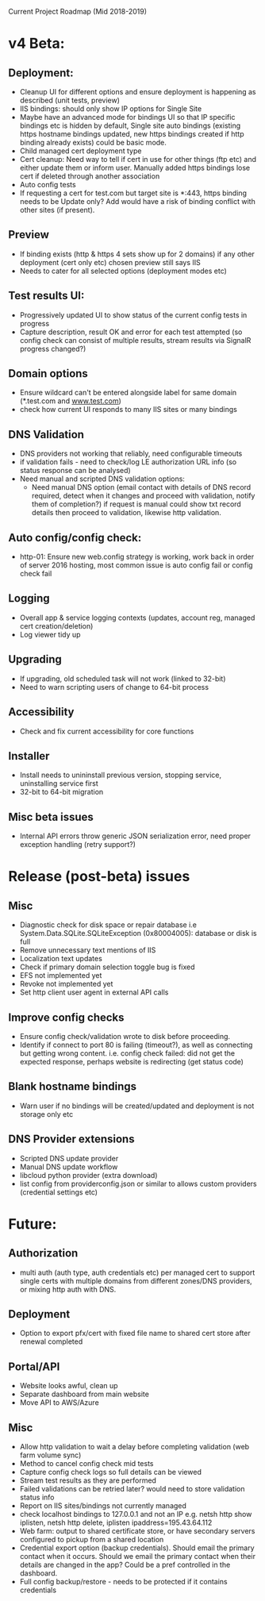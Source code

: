 Current Project Roadmap (Mid 2018-2019)

# v4 Beta:

## Deployment:

* Cleanup UI for different options and ensure deployment is happening as described (unit tests, preview)
* IIS bindings: should only show IP options for Single Site 
* Maybe have an advanced mode for bindings UI so that IP specific bindings etc is hidden by default, Single site auto bindings (existing https hostname bindings updated, new https bindings created if http binding already exists) could be basic mode.
* Child managed cert deployment type
* Cert cleanup: Need way to tell if cert in use for other things (ftp etc) and either update them or inform user. Manually added https bindings lose cert if deleted through another association 
* Auto config tests
* If requesting a cert for test.com but target site is *:443, https binding needs to be Update only? Add would have a risk of binding conflict with other sites (if present).

## Preview
* If binding exists (http & https 4 sets show up for 2 domains)
if any other deployment (cert only etc) chosen preview still says IIS
* Needs to cater for all selected options (deployment modes etc)

## Test results UI:
* Progressively updated UI to show status of the current config tests in progress
* Capture description, result OK and error for each test attempted (so config check can consist of multiple results, stream results via SignalR progress changed?)

## Domain options
* Ensure wildcard can't be entered alongside label for same domain (*.test.com and www.test.com)
* check how current UI responds to many IIS sites or many bindings

## DNS Validation
* DNS providers not working that reliably, need configurable timeouts
* if validation fails - need to check/log LE authorization URL info (so status response can be analysed)
* Need manual and scripted DNS validation options:
    * Need manual DNS option (email contact with details of DNS record required, detect when it changes and proceed with validation, notify them of completion?) if request is manual could show txt record details then proceed to validation, likewise http validation.

## Auto config/config check:
* http-01: Ensure new web.config strategy is working, work back in order of server 2016 hosting, most common issue is auto config fail or config check fail 

## Logging
* Overall app & service logging contexts (updates, account reg, managed cert creation/deletion)
* Log viewer tidy up

## Upgrading
* If upgrading, old scheduled task will not work (linked to 32-bit)
* Need to warn scripting users of change to 64-bit process

## Accessibility
* Check and fix current accessibility for core functions

## Installer
* Install needs to unininstall previous version, stopping service, uninstalling service first
* 32-bit to 64-bit migration

## Misc beta issues
* Internal API errors throw generic JSON serialization error, need proper exception handling (retry support?)

# Release (post-beta) issues

## Misc
* Diagnostic check for disk space or repair database i.e System.Data.SQLite.SQLiteException (0x80004005): database or disk is full
* Remove unnecessary text mentions of IIS
* Localization text updates
* Check if primary domain selection toggle bug is fixed
* EFS not implemented yet
* Revoke not implemented yet
* Set http client user agent in external API calls

## Improve config checks
* Ensure config check/validation wrote to disk before proceeding.
* Identify if connect to port 80 is failing (timeout?), as well as connecting but getting wrong content. i.e. config check failed: did not get the expected response, perhaps website is redirecting (get status code)

## Blank hostname bindings

* Warn user if no bindings will be created/updated and deployment is not storage only etc

## DNS Provider extensions
* Scripted DNS update provider
* Manual DNS update workflow
* libcloud python provider (extra download)
* list config from providerconfig.json or similar to allows custom providers (credential settings etc)

# Future:

## Authorization
* multi auth (auth type, auth credentials etc) per managed cert to support single certs with multiple domains from different zones/DNS providers, or mixing http auth with DNS.

## Deployment
* Option to export pfx/cert with fixed file name to shared cert store after renewal completed

## Portal/API
* Website looks awful, clean up
* Separate dashboard from main website
* Move API to AWS/Azure

## Misc
* Allow http validation to wait a delay before completing validation (web farm volume sync)
* Method to cancel config check mid tests
* Capture config check logs so full details can be viewed
* Stream test results as they are performed
* Failed validations can be retried later? would need to store validation status info
* Report on IIS sites/bindings not currently managed
* check localhost bindings to 127.0.0.1 and not an IP e.g. netsh http show iplisten, netsh http delete, iplisten ipaddress=195.43.64.112 
* Web farm: output to shared certificate store, or have secondary servers configured to pickup from a shared location
* Credential export option (backup credentials). Should email the primary contact when it occurs. Should we email the primary contact when their details are changed in the app? Could be a pref controlled in the dashboard.
* Full config backup/restore - needs to be protected if it contains credentials
